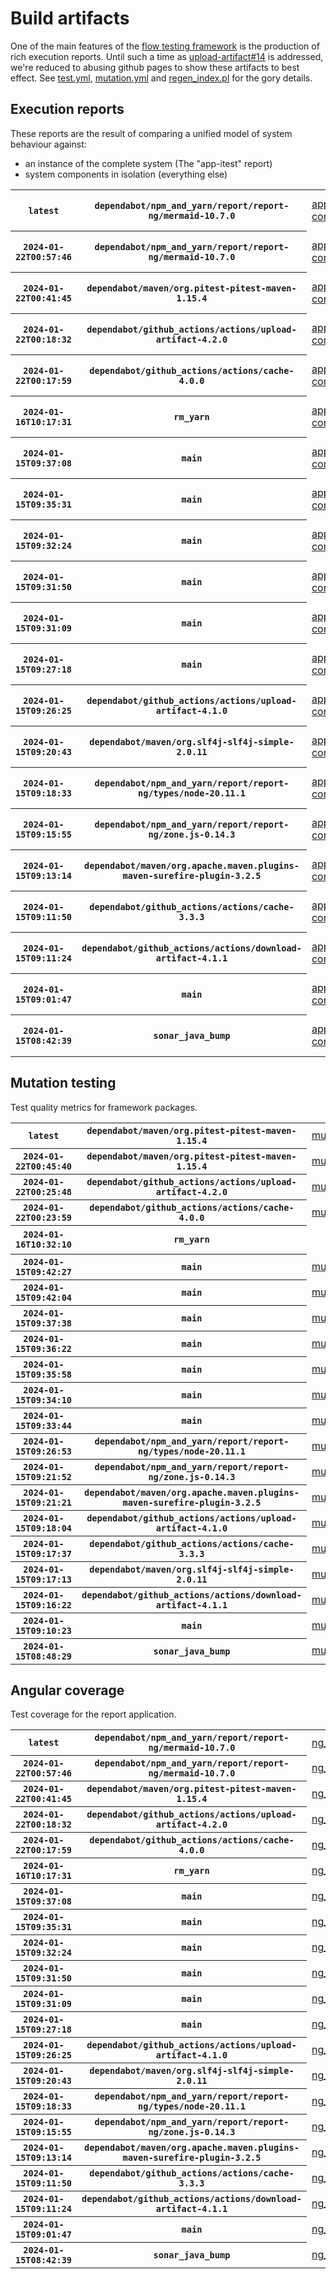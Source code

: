 # Build artifacts

One of the main features of the [flow testing framework](https://github.com/Mastercard/flow) is the production of rich execution reports.
Until such a time as [upload-artifact#14](https://github.com/actions/upload-artifact/issues/14) is addressed, we're reduced to abusing github pages to show these artifacts to best effect.
See [test.yml](https://github.com/Mastercard/flow/blob/main/.github/workflows/test.yml), [mutation.yml](https://github.com/Mastercard/flow/blob/main/.github/workflows/mutation.yml) and [regen_index.pl](https://github.com/Mastercard/flow/blob/pages/regen_index.pl) for the gory details.

## Execution reports

These reports are the result of comparing a unified model of system behaviour against:
 * an instance of the complete system (The "app-itest" report)
 * system components in isolation (everything else)

<!-- start:execution -->
<table>
	<tbody>
		<tr> <th><code>latest</code></th>
			 <th><code>dependabot/npm_and_yarn/report/report-ng/mermaid-10.7.0</code></th>
			<td><a href="execution/latest/app-core/target/mctf/latest/index.html">app-core</a></td>
			<td><a href="execution/latest/app-histogram/target/mctf/latest/index.html">app-histogram</a></td>
			<td><a href="execution/latest/app-itest/target/mctf/latest/index.html">app-itest</a></td>
			<td><a href="execution/latest/app-queue/target/mctf/latest/index.html">app-queue</a></td>
			<td><a href="execution/latest/app-store/target/mctf/latest/index.html">app-store</a></td>
			<td><a href="execution/latest/app-ui/target/mctf/latest/index.html">app-ui</a></td>
			<td><a href="execution/latest/app-web-ui/target/mctf/latest/index.html">app-web-ui</a></td>
		</tr>
		<tr> <th><code>2024-01-22T00:57:46</code></th>
			 <th><code>dependabot/npm_and_yarn/report/report-ng/mermaid-10.7.0</code></th>
			<td><a href="execution/1705885066/app-core/target/mctf/latest/index.html">app-core</a></td>
			<td><a href="execution/1705885066/app-histogram/target/mctf/latest/index.html">app-histogram</a></td>
			<td><a href="execution/1705885066/app-itest/target/mctf/latest/index.html">app-itest</a></td>
			<td><a href="execution/1705885066/app-queue/target/mctf/latest/index.html">app-queue</a></td>
			<td><a href="execution/1705885066/app-store/target/mctf/latest/index.html">app-store</a></td>
			<td><a href="execution/1705885066/app-ui/target/mctf/latest/index.html">app-ui</a></td>
			<td><a href="execution/1705885066/app-web-ui/target/mctf/latest/index.html">app-web-ui</a></td>
		</tr>
		<tr> <th><code>2024-01-22T00:41:45</code></th>
			 <th><code>dependabot/maven/org.pitest-pitest-maven-1.15.4</code></th>
			<td><a href="execution/1705884105/app-core/target/mctf/latest/index.html">app-core</a></td>
			<td><a href="execution/1705884105/app-histogram/target/mctf/latest/index.html">app-histogram</a></td>
			<td><a href="execution/1705884105/app-itest/target/mctf/latest/index.html">app-itest</a></td>
			<td><a href="execution/1705884105/app-queue/target/mctf/latest/index.html">app-queue</a></td>
			<td><a href="execution/1705884105/app-store/target/mctf/latest/index.html">app-store</a></td>
			<td><a href="execution/1705884105/app-ui/target/mctf/latest/index.html">app-ui</a></td>
			<td><a href="execution/1705884105/app-web-ui/target/mctf/latest/index.html">app-web-ui</a></td>
		</tr>
		<tr> <th><code>2024-01-22T00:18:32</code></th>
			 <th><code>dependabot/github_actions/actions/upload-artifact-4.2.0</code></th>
			<td><a href="execution/1705882712/app-core/target/mctf/latest/index.html">app-core</a></td>
			<td><a href="execution/1705882712/app-histogram/target/mctf/latest/index.html">app-histogram</a></td>
			<td><a href="execution/1705882712/app-itest/target/mctf/latest/index.html">app-itest</a></td>
			<td><a href="execution/1705882712/app-queue/target/mctf/latest/index.html">app-queue</a></td>
			<td><a href="execution/1705882712/app-store/target/mctf/latest/index.html">app-store</a></td>
			<td><a href="execution/1705882712/app-ui/target/mctf/latest/index.html">app-ui</a></td>
			<td><a href="execution/1705882712/app-web-ui/target/mctf/latest/index.html">app-web-ui</a></td>
		</tr>
		<tr> <th><code>2024-01-22T00:17:59</code></th>
			 <th><code>dependabot/github_actions/actions/cache-4.0.0</code></th>
			<td><a href="execution/1705882679/app-core/target/mctf/latest/index.html">app-core</a></td>
			<td><a href="execution/1705882679/app-histogram/target/mctf/latest/index.html">app-histogram</a></td>
			<td><a href="execution/1705882679/app-itest/target/mctf/latest/index.html">app-itest</a></td>
			<td><a href="execution/1705882679/app-queue/target/mctf/latest/index.html">app-queue</a></td>
			<td><a href="execution/1705882679/app-store/target/mctf/latest/index.html">app-store</a></td>
			<td><a href="execution/1705882679/app-ui/target/mctf/latest/index.html">app-ui</a></td>
			<td><a href="execution/1705882679/app-web-ui/target/mctf/latest/index.html">app-web-ui</a></td>
		</tr>
		<tr> <th><code>2024-01-16T10:17:31</code></th>
			 <th><code>rm_yarn</code></th>
			<td><a href="execution/1705400251/app-core/target/mctf/latest/index.html">app-core</a></td>
			<td><a href="execution/1705400251/app-histogram/target/mctf/latest/index.html">app-histogram</a></td>
			<td><a href="execution/1705400251/app-itest/target/mctf/latest/index.html">app-itest</a></td>
			<td><a href="execution/1705400251/app-queue/target/mctf/latest/index.html">app-queue</a></td>
			<td><a href="execution/1705400251/app-store/target/mctf/latest/index.html">app-store</a></td>
			<td><a href="execution/1705400251/app-ui/target/mctf/latest/index.html">app-ui</a></td>
			<td><a href="execution/1705400251/app-web-ui/target/mctf/latest/index.html">app-web-ui</a></td>
		</tr>
		<tr> <th><code>2024-01-15T09:37:08</code></th>
			 <th><code>main</code></th>
			<td><a href="execution/1705311428/app-core/target/mctf/latest/index.html">app-core</a></td>
			<td><a href="execution/1705311428/app-histogram/target/mctf/latest/index.html">app-histogram</a></td>
			<td><a href="execution/1705311428/app-itest/target/mctf/latest/index.html">app-itest</a></td>
			<td><a href="execution/1705311428/app-queue/target/mctf/latest/index.html">app-queue</a></td>
			<td><a href="execution/1705311428/app-store/target/mctf/latest/index.html">app-store</a></td>
			<td><a href="execution/1705311428/app-ui/target/mctf/latest/index.html">app-ui</a></td>
			<td><a href="execution/1705311428/app-web-ui/target/mctf/latest/index.html">app-web-ui</a></td>
		</tr>
		<tr> <th><code>2024-01-15T09:35:31</code></th>
			 <th><code>main</code></th>
			<td><a href="execution/1705311331/app-core/target/mctf/latest/index.html">app-core</a></td>
			<td><a href="execution/1705311331/app-histogram/target/mctf/latest/index.html">app-histogram</a></td>
			<td><a href="execution/1705311331/app-itest/target/mctf/latest/index.html">app-itest</a></td>
			<td><a href="execution/1705311331/app-queue/target/mctf/latest/index.html">app-queue</a></td>
			<td><a href="execution/1705311331/app-store/target/mctf/latest/index.html">app-store</a></td>
			<td><a href="execution/1705311331/app-ui/target/mctf/latest/index.html">app-ui</a></td>
			<td><a href="execution/1705311331/app-web-ui/target/mctf/latest/index.html">app-web-ui</a></td>
		</tr>
		<tr> <th><code>2024-01-15T09:32:24</code></th>
			 <th><code>main</code></th>
			<td><a href="execution/1705311144/app-core/target/mctf/latest/index.html">app-core</a></td>
			<td><a href="execution/1705311144/app-histogram/target/mctf/latest/index.html">app-histogram</a></td>
			<td><a href="execution/1705311144/app-itest/target/mctf/latest/index.html">app-itest</a></td>
			<td><a href="execution/1705311144/app-queue/target/mctf/latest/index.html">app-queue</a></td>
			<td><a href="execution/1705311144/app-store/target/mctf/latest/index.html">app-store</a></td>
			<td><a href="execution/1705311144/app-ui/target/mctf/latest/index.html">app-ui</a></td>
			<td><a href="execution/1705311144/app-web-ui/target/mctf/latest/index.html">app-web-ui</a></td>
		</tr>
		<tr> <th><code>2024-01-15T09:31:50</code></th>
			 <th><code>main</code></th>
			<td><a href="execution/1705311110/app-core/target/mctf/latest/index.html">app-core</a></td>
			<td><a href="execution/1705311110/app-histogram/target/mctf/latest/index.html">app-histogram</a></td>
			<td><a href="execution/1705311110/app-itest/target/mctf/latest/index.html">app-itest</a></td>
			<td><a href="execution/1705311110/app-queue/target/mctf/latest/index.html">app-queue</a></td>
			<td><a href="execution/1705311110/app-store/target/mctf/latest/index.html">app-store</a></td>
			<td><a href="execution/1705311110/app-ui/target/mctf/latest/index.html">app-ui</a></td>
			<td><a href="execution/1705311110/app-web-ui/target/mctf/latest/index.html">app-web-ui</a></td>
		</tr>
		<tr> <th><code>2024-01-15T09:31:09</code></th>
			 <th><code>main</code></th>
			<td><a href="execution/1705311069/app-core/target/mctf/latest/index.html">app-core</a></td>
			<td><a href="execution/1705311069/app-histogram/target/mctf/latest/index.html">app-histogram</a></td>
			<td><a href="execution/1705311069/app-itest/target/mctf/latest/index.html">app-itest</a></td>
			<td><a href="execution/1705311069/app-queue/target/mctf/latest/index.html">app-queue</a></td>
			<td><a href="execution/1705311069/app-store/target/mctf/latest/index.html">app-store</a></td>
			<td><a href="execution/1705311069/app-ui/target/mctf/latest/index.html">app-ui</a></td>
			<td><a href="execution/1705311069/app-web-ui/target/mctf/latest/index.html">app-web-ui</a></td>
		</tr>
		<tr> <th><code>2024-01-15T09:27:18</code></th>
			 <th><code>main</code></th>
			<td><a href="execution/1705310838/app-core/target/mctf/latest/index.html">app-core</a></td>
			<td><a href="execution/1705310838/app-histogram/target/mctf/latest/index.html">app-histogram</a></td>
			<td><a href="execution/1705310838/app-itest/target/mctf/latest/index.html">app-itest</a></td>
			<td><a href="execution/1705310838/app-queue/target/mctf/latest/index.html">app-queue</a></td>
			<td><a href="execution/1705310838/app-store/target/mctf/latest/index.html">app-store</a></td>
			<td><a href="execution/1705310838/app-ui/target/mctf/latest/index.html">app-ui</a></td>
			<td><a href="execution/1705310838/app-web-ui/target/mctf/latest/index.html">app-web-ui</a></td>
		</tr>
		<tr> <th><code>2024-01-15T09:26:25</code></th>
			 <th><code>dependabot/github_actions/actions/upload-artifact-4.1.0</code></th>
			<td><a href="execution/1705310785/app-core/target/mctf/latest/index.html">app-core</a></td>
			<td><a href="execution/1705310785/app-histogram/target/mctf/latest/index.html">app-histogram</a></td>
			<td><a href="execution/1705310785/app-itest/target/mctf/latest/index.html">app-itest</a></td>
			<td><a href="execution/1705310785/app-queue/target/mctf/latest/index.html">app-queue</a></td>
			<td><a href="execution/1705310785/app-store/target/mctf/latest/index.html">app-store</a></td>
			<td><a href="execution/1705310785/app-ui/target/mctf/latest/index.html">app-ui</a></td>
			<td><a href="execution/1705310785/app-web-ui/target/mctf/latest/index.html">app-web-ui</a></td>
		</tr>
		<tr> <th><code>2024-01-15T09:20:43</code></th>
			 <th><code>dependabot/maven/org.slf4j-slf4j-simple-2.0.11</code></th>
			<td><a href="execution/1705310443/app-core/target/mctf/latest/index.html">app-core</a></td>
			<td><a href="execution/1705310443/app-histogram/target/mctf/latest/index.html">app-histogram</a></td>
			<td><a href="execution/1705310443/app-itest/target/mctf/latest/index.html">app-itest</a></td>
			<td><a href="execution/1705310443/app-queue/target/mctf/latest/index.html">app-queue</a></td>
			<td><a href="execution/1705310443/app-store/target/mctf/latest/index.html">app-store</a></td>
			<td><a href="execution/1705310443/app-ui/target/mctf/latest/index.html">app-ui</a></td>
			<td><a href="execution/1705310443/app-web-ui/target/mctf/latest/index.html">app-web-ui</a></td>
		</tr>
		<tr> <th><code>2024-01-15T09:18:33</code></th>
			 <th><code>dependabot/npm_and_yarn/report/report-ng/types/node-20.11.1</code></th>
			<td><a href="execution/1705310313/app-core/target/mctf/latest/index.html">app-core</a></td>
			<td><a href="execution/1705310313/app-histogram/target/mctf/latest/index.html">app-histogram</a></td>
			<td><a href="execution/1705310313/app-itest/target/mctf/latest/index.html">app-itest</a></td>
			<td><a href="execution/1705310313/app-queue/target/mctf/latest/index.html">app-queue</a></td>
			<td><a href="execution/1705310313/app-store/target/mctf/latest/index.html">app-store</a></td>
			<td><a href="execution/1705310313/app-ui/target/mctf/latest/index.html">app-ui</a></td>
			<td><a href="execution/1705310313/app-web-ui/target/mctf/latest/index.html">app-web-ui</a></td>
		</tr>
		<tr> <th><code>2024-01-15T09:15:55</code></th>
			 <th><code>dependabot/npm_and_yarn/report/report-ng/zone.js-0.14.3</code></th>
			<td><a href="execution/1705310155/app-core/target/mctf/latest/index.html">app-core</a></td>
			<td><a href="execution/1705310155/app-histogram/target/mctf/latest/index.html">app-histogram</a></td>
			<td><a href="execution/1705310155/app-itest/target/mctf/latest/index.html">app-itest</a></td>
			<td><a href="execution/1705310155/app-queue/target/mctf/latest/index.html">app-queue</a></td>
			<td><a href="execution/1705310155/app-store/target/mctf/latest/index.html">app-store</a></td>
			<td><a href="execution/1705310155/app-ui/target/mctf/latest/index.html">app-ui</a></td>
			<td><a href="execution/1705310155/app-web-ui/target/mctf/latest/index.html">app-web-ui</a></td>
		</tr>
		<tr> <th><code>2024-01-15T09:13:14</code></th>
			 <th><code>dependabot/maven/org.apache.maven.plugins-maven-surefire-plugin-3.2.5</code></th>
			<td><a href="execution/1705309994/app-core/target/mctf/latest/index.html">app-core</a></td>
			<td><a href="execution/1705309994/app-histogram/target/mctf/latest/index.html">app-histogram</a></td>
			<td><a href="execution/1705309994/app-itest/target/mctf/latest/index.html">app-itest</a></td>
			<td><a href="execution/1705309994/app-queue/target/mctf/latest/index.html">app-queue</a></td>
			<td><a href="execution/1705309994/app-store/target/mctf/latest/index.html">app-store</a></td>
			<td><a href="execution/1705309994/app-ui/target/mctf/latest/index.html">app-ui</a></td>
			<td><a href="execution/1705309994/app-web-ui/target/mctf/latest/index.html">app-web-ui</a></td>
		</tr>
		<tr> <th><code>2024-01-15T09:11:50</code></th>
			 <th><code>dependabot/github_actions/actions/cache-3.3.3</code></th>
			<td><a href="execution/1705309910/app-core/target/mctf/latest/index.html">app-core</a></td>
			<td><a href="execution/1705309910/app-histogram/target/mctf/latest/index.html">app-histogram</a></td>
			<td><a href="execution/1705309910/app-itest/target/mctf/latest/index.html">app-itest</a></td>
			<td><a href="execution/1705309910/app-queue/target/mctf/latest/index.html">app-queue</a></td>
			<td><a href="execution/1705309910/app-store/target/mctf/latest/index.html">app-store</a></td>
			<td><a href="execution/1705309910/app-ui/target/mctf/latest/index.html">app-ui</a></td>
			<td><a href="execution/1705309910/app-web-ui/target/mctf/latest/index.html">app-web-ui</a></td>
		</tr>
		<tr> <th><code>2024-01-15T09:11:24</code></th>
			 <th><code>dependabot/github_actions/actions/download-artifact-4.1.1</code></th>
			<td><a href="execution/1705309884/app-core/target/mctf/latest/index.html">app-core</a></td>
			<td><a href="execution/1705309884/app-histogram/target/mctf/latest/index.html">app-histogram</a></td>
			<td><a href="execution/1705309884/app-itest/target/mctf/latest/index.html">app-itest</a></td>
			<td><a href="execution/1705309884/app-queue/target/mctf/latest/index.html">app-queue</a></td>
			<td><a href="execution/1705309884/app-store/target/mctf/latest/index.html">app-store</a></td>
			<td><a href="execution/1705309884/app-ui/target/mctf/latest/index.html">app-ui</a></td>
			<td><a href="execution/1705309884/app-web-ui/target/mctf/latest/index.html">app-web-ui</a></td>
		</tr>
		<tr> <th><code>2024-01-15T09:01:47</code></th>
			 <th><code>main</code></th>
			<td><a href="execution/1705309307/app-core/target/mctf/latest/index.html">app-core</a></td>
			<td><a href="execution/1705309307/app-histogram/target/mctf/latest/index.html">app-histogram</a></td>
			<td><a href="execution/1705309307/app-itest/target/mctf/latest/index.html">app-itest</a></td>
			<td><a href="execution/1705309307/app-queue/target/mctf/latest/index.html">app-queue</a></td>
			<td><a href="execution/1705309307/app-store/target/mctf/latest/index.html">app-store</a></td>
			<td><a href="execution/1705309307/app-ui/target/mctf/latest/index.html">app-ui</a></td>
			<td><a href="execution/1705309307/app-web-ui/target/mctf/latest/index.html">app-web-ui</a></td>
		</tr>
		<tr> <th><code>2024-01-15T08:42:39</code></th>
			 <th><code>sonar_java_bump</code></th>
			<td><a href="execution/1705308159/app-core/target/mctf/latest/index.html">app-core</a></td>
			<td><a href="execution/1705308159/app-histogram/target/mctf/latest/index.html">app-histogram</a></td>
			<td><a href="execution/1705308159/app-itest/target/mctf/latest/index.html">app-itest</a></td>
			<td><a href="execution/1705308159/app-queue/target/mctf/latest/index.html">app-queue</a></td>
			<td><a href="execution/1705308159/app-store/target/mctf/latest/index.html">app-store</a></td>
			<td><a href="execution/1705308159/app-ui/target/mctf/latest/index.html">app-ui</a></td>
			<td><a href="execution/1705308159/app-web-ui/target/mctf/latest/index.html">app-web-ui</a></td>
		</tr>
	</tbody>
</table>
<!-- end:execution -->

## Mutation testing

Test quality metrics for framework packages.

<!-- start:mutation -->
<table>
	<tbody>
		<tr> <th><code>latest</code></th>
			 <th><code>dependabot/maven/org.pitest-pitest-maven-1.15.4</code></th>
			<td><a href="mutation/latest/mutation_report/index.html">mutation</a></td>
			<td></td>
			<td></td>
			<td></td>
			<td></td>
			<td></td>
			<td></td>
			<td></td>
			<td></td>
			<td></td>
			<td></td>
			<td></td>
			<td></td>
			<td></td>
			<td></td>
		</tr>
		<tr> <th><code>2024-01-22T00:45:40</code></th>
			 <th><code>dependabot/maven/org.pitest-pitest-maven-1.15.4</code></th>
			<td><a href="mutation/1705884340/mutation_report/index.html">mutation</a></td>
			<td></td>
			<td></td>
			<td></td>
			<td></td>
			<td></td>
			<td></td>
			<td></td>
			<td></td>
			<td></td>
			<td></td>
			<td></td>
			<td></td>
			<td></td>
			<td></td>
		</tr>
		<tr> <th><code>2024-01-22T00:25:48</code></th>
			 <th><code>dependabot/github_actions/actions/upload-artifact-4.2.0</code></th>
			<td><a href="mutation/1705883148/mutation_report/index.html">mutation</a></td>
			<td></td>
			<td></td>
			<td></td>
			<td></td>
			<td></td>
			<td></td>
			<td></td>
			<td></td>
			<td></td>
			<td></td>
			<td></td>
			<td></td>
			<td></td>
			<td></td>
		</tr>
		<tr> <th><code>2024-01-22T00:23:59</code></th>
			 <th><code>dependabot/github_actions/actions/cache-4.0.0</code></th>
			<td><a href="mutation/1705883039/mutation_report/index.html">mutation</a></td>
			<td></td>
			<td></td>
			<td></td>
			<td></td>
			<td></td>
			<td></td>
			<td></td>
			<td></td>
			<td></td>
			<td></td>
			<td></td>
			<td></td>
			<td></td>
			<td></td>
		</tr>
		<tr> <th><code>2024-01-16T10:32:10</code></th>
			 <th><code>rm_yarn</code></th>
			<td></td>
			<td><a href="mutation/1705401130/mutation_report/index.html">mutation_report</a></td>
			<td><a href="mutation/1705401130/project_mutation_reports/api/target/pit-reports/index.html">project_mutation_reports/api/target/pit-reports</a></td>
			<td><a href="mutation/1705401130/project_mutation_reports/builder/target/pit-reports/index.html">project_mutation_reports/builder/target/pit-reports</a></td>
			<td><a href="mutation/1705401130/project_mutation_reports/message/message-core/target/pit-reports/index.html">project_mutation_reports/message/message-core/target/pit-reports</a></td>
			<td><a href="mutation/1705401130/project_mutation_reports/message/message-http/target/pit-reports/index.html">project_mutation_reports/message/message-http/target/pit-reports</a></td>
			<td><a href="mutation/1705401130/project_mutation_reports/message/message-json/target/pit-reports/index.html">project_mutation_reports/message/message-json/target/pit-reports</a></td>
			<td><a href="mutation/1705401130/project_mutation_reports/message/message-sql/target/pit-reports/index.html">project_mutation_reports/message/message-sql/target/pit-reports</a></td>
			<td><a href="mutation/1705401130/project_mutation_reports/message/message-text/target/pit-reports/index.html">project_mutation_reports/message/message-text/target/pit-reports</a></td>
			<td><a href="mutation/1705401130/project_mutation_reports/message/message-web/target/pit-reports/index.html">project_mutation_reports/message/message-web/target/pit-reports</a></td>
			<td><a href="mutation/1705401130/project_mutation_reports/message/message-xml/target/pit-reports/index.html">project_mutation_reports/message/message-xml/target/pit-reports</a></td>
			<td><a href="mutation/1705401130/project_mutation_reports/model/target/pit-reports/index.html">project_mutation_reports/model/target/pit-reports</a></td>
			<td><a href="mutation/1705401130/project_mutation_reports/report/report-core/target/pit-reports/index.html">project_mutation_reports/report/report-core/target/pit-reports</a></td>
			<td><a href="mutation/1705401130/project_mutation_reports/validation/validation-core/target/pit-reports/index.html">project_mutation_reports/validation/validation-core/target/pit-reports</a></td>
			<td><a href="mutation/1705401130/project_mutation_reports/validation/validation-junit5/target/pit-reports/index.html">project_mutation_reports/validation/validation-junit5/target/pit-reports</a></td>
		</tr>
		<tr> <th><code>2024-01-15T09:42:27</code></th>
			 <th><code>main</code></th>
			<td><a href="mutation/1705311747/mutation_report/index.html">mutation</a></td>
			<td></td>
			<td></td>
			<td></td>
			<td></td>
			<td></td>
			<td></td>
			<td></td>
			<td></td>
			<td></td>
			<td></td>
			<td></td>
			<td></td>
			<td></td>
			<td></td>
		</tr>
		<tr> <th><code>2024-01-15T09:42:04</code></th>
			 <th><code>main</code></th>
			<td><a href="mutation/1705311724/mutation_report/index.html">mutation</a></td>
			<td></td>
			<td></td>
			<td></td>
			<td></td>
			<td></td>
			<td></td>
			<td></td>
			<td></td>
			<td></td>
			<td></td>
			<td></td>
			<td></td>
			<td></td>
			<td></td>
		</tr>
		<tr> <th><code>2024-01-15T09:37:38</code></th>
			 <th><code>main</code></th>
			<td><a href="mutation/1705311458/mutation_report/index.html">mutation</a></td>
			<td></td>
			<td></td>
			<td></td>
			<td></td>
			<td></td>
			<td></td>
			<td></td>
			<td></td>
			<td></td>
			<td></td>
			<td></td>
			<td></td>
			<td></td>
			<td></td>
		</tr>
		<tr> <th><code>2024-01-15T09:36:22</code></th>
			 <th><code>main</code></th>
			<td><a href="mutation/1705311382/mutation_report/index.html">mutation</a></td>
			<td></td>
			<td></td>
			<td></td>
			<td></td>
			<td></td>
			<td></td>
			<td></td>
			<td></td>
			<td></td>
			<td></td>
			<td></td>
			<td></td>
			<td></td>
			<td></td>
		</tr>
		<tr> <th><code>2024-01-15T09:35:58</code></th>
			 <th><code>main</code></th>
			<td><a href="mutation/1705311358/mutation_report/index.html">mutation</a></td>
			<td></td>
			<td></td>
			<td></td>
			<td></td>
			<td></td>
			<td></td>
			<td></td>
			<td></td>
			<td></td>
			<td></td>
			<td></td>
			<td></td>
			<td></td>
			<td></td>
		</tr>
		<tr> <th><code>2024-01-15T09:34:10</code></th>
			 <th><code>main</code></th>
			<td><a href="mutation/1705311250/mutation_report/index.html">mutation</a></td>
			<td></td>
			<td></td>
			<td></td>
			<td></td>
			<td></td>
			<td></td>
			<td></td>
			<td></td>
			<td></td>
			<td></td>
			<td></td>
			<td></td>
			<td></td>
			<td></td>
		</tr>
		<tr> <th><code>2024-01-15T09:33:44</code></th>
			 <th><code>main</code></th>
			<td><a href="mutation/1705311224/mutation_report/index.html">mutation</a></td>
			<td></td>
			<td></td>
			<td></td>
			<td></td>
			<td></td>
			<td></td>
			<td></td>
			<td></td>
			<td></td>
			<td></td>
			<td></td>
			<td></td>
			<td></td>
			<td></td>
		</tr>
		<tr> <th><code>2024-01-15T09:26:53</code></th>
			 <th><code>dependabot/npm_and_yarn/report/report-ng/types/node-20.11.1</code></th>
			<td><a href="mutation/1705310813/mutation_report/index.html">mutation</a></td>
			<td></td>
			<td></td>
			<td></td>
			<td></td>
			<td></td>
			<td></td>
			<td></td>
			<td></td>
			<td></td>
			<td></td>
			<td></td>
			<td></td>
			<td></td>
			<td></td>
		</tr>
		<tr> <th><code>2024-01-15T09:21:52</code></th>
			 <th><code>dependabot/npm_and_yarn/report/report-ng/zone.js-0.14.3</code></th>
			<td><a href="mutation/1705310512/mutation_report/index.html">mutation</a></td>
			<td></td>
			<td></td>
			<td></td>
			<td></td>
			<td></td>
			<td></td>
			<td></td>
			<td></td>
			<td></td>
			<td></td>
			<td></td>
			<td></td>
			<td></td>
			<td></td>
		</tr>
		<tr> <th><code>2024-01-15T09:21:21</code></th>
			 <th><code>dependabot/maven/org.apache.maven.plugins-maven-surefire-plugin-3.2.5</code></th>
			<td><a href="mutation/1705310481/mutation_report/index.html">mutation</a></td>
			<td></td>
			<td></td>
			<td></td>
			<td></td>
			<td></td>
			<td></td>
			<td></td>
			<td></td>
			<td></td>
			<td></td>
			<td></td>
			<td></td>
			<td></td>
			<td></td>
		</tr>
		<tr> <th><code>2024-01-15T09:18:04</code></th>
			 <th><code>dependabot/github_actions/actions/upload-artifact-4.1.0</code></th>
			<td><a href="mutation/1705310284/mutation_report/index.html">mutation</a></td>
			<td></td>
			<td></td>
			<td></td>
			<td></td>
			<td></td>
			<td></td>
			<td></td>
			<td></td>
			<td></td>
			<td></td>
			<td></td>
			<td></td>
			<td></td>
			<td></td>
		</tr>
		<tr> <th><code>2024-01-15T09:17:37</code></th>
			 <th><code>dependabot/github_actions/actions/cache-3.3.3</code></th>
			<td><a href="mutation/1705310257/mutation_report/index.html">mutation</a></td>
			<td></td>
			<td></td>
			<td></td>
			<td></td>
			<td></td>
			<td></td>
			<td></td>
			<td></td>
			<td></td>
			<td></td>
			<td></td>
			<td></td>
			<td></td>
			<td></td>
		</tr>
		<tr> <th><code>2024-01-15T09:17:13</code></th>
			 <th><code>dependabot/maven/org.slf4j-slf4j-simple-2.0.11</code></th>
			<td><a href="mutation/1705310233/mutation_report/index.html">mutation</a></td>
			<td></td>
			<td></td>
			<td></td>
			<td></td>
			<td></td>
			<td></td>
			<td></td>
			<td></td>
			<td></td>
			<td></td>
			<td></td>
			<td></td>
			<td></td>
			<td></td>
		</tr>
		<tr> <th><code>2024-01-15T09:16:22</code></th>
			 <th><code>dependabot/github_actions/actions/download-artifact-4.1.1</code></th>
			<td><a href="mutation/1705310182/mutation_report/index.html">mutation</a></td>
			<td></td>
			<td></td>
			<td></td>
			<td></td>
			<td></td>
			<td></td>
			<td></td>
			<td></td>
			<td></td>
			<td></td>
			<td></td>
			<td></td>
			<td></td>
			<td></td>
		</tr>
		<tr> <th><code>2024-01-15T09:10:23</code></th>
			 <th><code>main</code></th>
			<td><a href="mutation/1705309823/mutation_report/index.html">mutation</a></td>
			<td></td>
			<td></td>
			<td></td>
			<td></td>
			<td></td>
			<td></td>
			<td></td>
			<td></td>
			<td></td>
			<td></td>
			<td></td>
			<td></td>
			<td></td>
			<td></td>
		</tr>
		<tr> <th><code>2024-01-15T08:48:29</code></th>
			 <th><code>sonar_java_bump</code></th>
			<td><a href="mutation/1705308509/mutation_report/index.html">mutation</a></td>
			<td></td>
			<td></td>
			<td></td>
			<td></td>
			<td></td>
			<td></td>
			<td></td>
			<td></td>
			<td></td>
			<td></td>
			<td></td>
			<td></td>
			<td></td>
			<td></td>
		</tr>
	</tbody>
</table>
<!-- end:mutation -->

## Angular coverage

Test coverage for the report application.

<!-- start:ng_coverage -->
<table>
	<tbody>
		<tr> <th><code>latest</code></th>
			 <th><code>dependabot/npm_and_yarn/report/report-ng/mermaid-10.7.0</code></th>
			<td><a href="ng_coverage/latest/report/index.html">ng_coverage</a></td>
		</tr>
		<tr> <th><code>2024-01-22T00:57:46</code></th>
			 <th><code>dependabot/npm_and_yarn/report/report-ng/mermaid-10.7.0</code></th>
			<td><a href="ng_coverage/1705885066/report/index.html">ng_coverage</a></td>
		</tr>
		<tr> <th><code>2024-01-22T00:41:45</code></th>
			 <th><code>dependabot/maven/org.pitest-pitest-maven-1.15.4</code></th>
			<td><a href="ng_coverage/1705884105/report/index.html">ng_coverage</a></td>
		</tr>
		<tr> <th><code>2024-01-22T00:18:32</code></th>
			 <th><code>dependabot/github_actions/actions/upload-artifact-4.2.0</code></th>
			<td><a href="ng_coverage/1705882712/report/index.html">ng_coverage</a></td>
		</tr>
		<tr> <th><code>2024-01-22T00:17:59</code></th>
			 <th><code>dependabot/github_actions/actions/cache-4.0.0</code></th>
			<td><a href="ng_coverage/1705882679/report/index.html">ng_coverage</a></td>
		</tr>
		<tr> <th><code>2024-01-16T10:17:31</code></th>
			 <th><code>rm_yarn</code></th>
			<td><a href="ng_coverage/1705400251/report/index.html">ng_coverage</a></td>
		</tr>
		<tr> <th><code>2024-01-15T09:37:08</code></th>
			 <th><code>main</code></th>
			<td><a href="ng_coverage/1705311428/report/index.html">ng_coverage</a></td>
		</tr>
		<tr> <th><code>2024-01-15T09:35:31</code></th>
			 <th><code>main</code></th>
			<td><a href="ng_coverage/1705311331/report/index.html">ng_coverage</a></td>
		</tr>
		<tr> <th><code>2024-01-15T09:32:24</code></th>
			 <th><code>main</code></th>
			<td><a href="ng_coverage/1705311144/report/index.html">ng_coverage</a></td>
		</tr>
		<tr> <th><code>2024-01-15T09:31:50</code></th>
			 <th><code>main</code></th>
			<td><a href="ng_coverage/1705311110/report/index.html">ng_coverage</a></td>
		</tr>
		<tr> <th><code>2024-01-15T09:31:09</code></th>
			 <th><code>main</code></th>
			<td><a href="ng_coverage/1705311069/report/index.html">ng_coverage</a></td>
		</tr>
		<tr> <th><code>2024-01-15T09:27:18</code></th>
			 <th><code>main</code></th>
			<td><a href="ng_coverage/1705310838/report/index.html">ng_coverage</a></td>
		</tr>
		<tr> <th><code>2024-01-15T09:26:25</code></th>
			 <th><code>dependabot/github_actions/actions/upload-artifact-4.1.0</code></th>
			<td><a href="ng_coverage/1705310785/report/index.html">ng_coverage</a></td>
		</tr>
		<tr> <th><code>2024-01-15T09:20:43</code></th>
			 <th><code>dependabot/maven/org.slf4j-slf4j-simple-2.0.11</code></th>
			<td><a href="ng_coverage/1705310443/report/index.html">ng_coverage</a></td>
		</tr>
		<tr> <th><code>2024-01-15T09:18:33</code></th>
			 <th><code>dependabot/npm_and_yarn/report/report-ng/types/node-20.11.1</code></th>
			<td><a href="ng_coverage/1705310313/report/index.html">ng_coverage</a></td>
		</tr>
		<tr> <th><code>2024-01-15T09:15:55</code></th>
			 <th><code>dependabot/npm_and_yarn/report/report-ng/zone.js-0.14.3</code></th>
			<td><a href="ng_coverage/1705310155/report/index.html">ng_coverage</a></td>
		</tr>
		<tr> <th><code>2024-01-15T09:13:14</code></th>
			 <th><code>dependabot/maven/org.apache.maven.plugins-maven-surefire-plugin-3.2.5</code></th>
			<td><a href="ng_coverage/1705309994/report/index.html">ng_coverage</a></td>
		</tr>
		<tr> <th><code>2024-01-15T09:11:50</code></th>
			 <th><code>dependabot/github_actions/actions/cache-3.3.3</code></th>
			<td><a href="ng_coverage/1705309910/report/index.html">ng_coverage</a></td>
		</tr>
		<tr> <th><code>2024-01-15T09:11:24</code></th>
			 <th><code>dependabot/github_actions/actions/download-artifact-4.1.1</code></th>
			<td><a href="ng_coverage/1705309884/report/index.html">ng_coverage</a></td>
		</tr>
		<tr> <th><code>2024-01-15T09:01:47</code></th>
			 <th><code>main</code></th>
			<td><a href="ng_coverage/1705309307/report/index.html">ng_coverage</a></td>
		</tr>
		<tr> <th><code>2024-01-15T08:42:39</code></th>
			 <th><code>sonar_java_bump</code></th>
			<td><a href="ng_coverage/1705308159/report/index.html">ng_coverage</a></td>
		</tr>
	</tbody>
</table>
<!-- end:ng_coverage -->